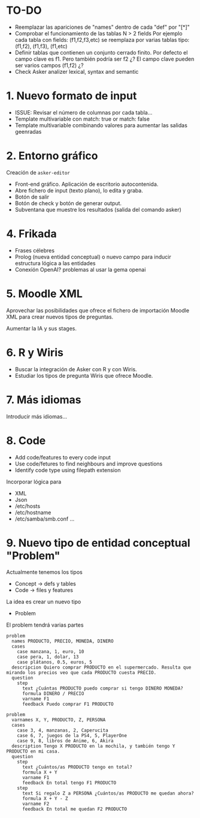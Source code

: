
# TO-DO

* Reemplazar las apariciones de "names" dentro de cada "def" por "[\*]"
* Comprobar el funcionamiento de las tablas N > 2 fields
  Por ejemplo cada tabla con fields: (f1,f2,f3,etc) se reemplaza por
  varias tablas tipo: (f1,f2), (f1,f3), (f1,etc)
* Definir tablas que contienen un conjunto cerrado finito.
  Por defecto el campo clave es f1. Pero también podría ser f2 ¿?
  El campo clave pueden ser varios campos (f1,f2) ¿?
* Check Asker analizer lexical, syntax and semantic

# 1. Nuevo formato de input

* ISSUE: Revisar el número de columnas por cada tabla...
* Template multivariable con match: true or match: false
* Template multivariable combinando valores para aumentar las salidas geenradas

# 2. Entorno gráfico

Creación de `asker-editor`
* Front-end gráfico. Aplicación de escritorio autocontenida.
* Abre fichero de input (texto plano), lo edita y graba.
* Botón de salir
* Botón de check y botón de generar output.
* Subventana que muestre los resultados (salida del comando asker)

# 4. Frikada

* Frases célebres
* Prolog (nueva entidad conceptual) o nuevo campo para inducir estructura lógica a las entidades
* Conexión OpenAI? problemas al usar la gema openai

# 5. Moodle XML

Aprovechar las posibilidades que ofrece el fichero de importación Moodle XML
para crear nuevos tipos de preguntas.

Aumentar la IA y sus stages.

# 6. R y Wiris

* Buscar la integración de Asker con R y con Wiris.
* Estudiar los tipos de pregunta Wiris que ofrece Moodle.

# 7. Más idiomas

Introducir más idiomas...

# 8. Code

* Add code/features to every code input
* Use code/fetures to find neighbours and improve questions
* Identify code type using filepath extension

Incorporar lógica para
* XML
* Json
* /etc/hosts
* /etc/hostname
* /etc/samba/smb.conf
...

# 9. Nuevo tipo de entidad conceptual "Problem"

Actualmente tenemos los tipos
* Concept -> defs y tables
* Code -> files y features

La idea es crear un nuevo tipo
* Problem

El problem tendrá varias partes

```
problem
  names PRODUCTO, PRECIO, MONEDA, DINERO
  cases
    case manzana, 1, euro, 10
    case pera, 1, dolar, 13
    case plátanos, 0.5, euros, 5
  descripcion Quiero comprar PRODUCTO en el supermercado. Resulta que mirando los precios veo que cada PRODUCTO cuesta PRECIO.
  question
    step
      text ¿Cuántas PRODUCTO puedo comprar si tengo DINERO MONEDA?
      formula DINERO / PRECIO
      varname F1
      feedback Puedo comprar F1 PRODUCTO
```

```      
problem
  varnames X, Y, PRODUCTO, Z, PERSONA
  cases
    case 3, 4, manzanas, 2, Caperucita
    case 6, 7, juegos de la PS4, 5, PlayerOne
    case 9, 8, libros de Anime, 6, Akira
  description Tengo X PRODUCTO en la mochila, y también tengo Y PRODUCTO en mi casa.
  question
    step
      text ¿Cuántos/as PRODUCTO tengo en total?
      formula X + Y
      varname F1
      feedback En total tengo F1 PRODUCTO
    step
      text Si regalo Z a PERSONA ¿Cuántos/as PRODUCTO me quedan ahora?
      formula X + Y - Z
      varname F2
      feedback En total me quedan F2 PRODUCTO
```
